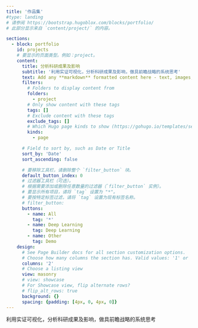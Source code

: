 ```yaml
---
title: '作品集'
#type: landing
# 请参阅 https://bootstrap.hugoblox.com/blocks/portfolio/  
# 此部分显示来自 `content/project/` 的内容。

sections:
  - block: portfolio
    id: projects
    # 要显示的页面类型。例如：project。
    content:
      title: 分析科研成果及影响
      subtitle: '利用实证可视化，分析科研成果及影响，做具前瞻战略的系统思考'
      text: Add any **markdown** formatted content here - text, images, videos, galleries - and even HTML code!
      filters:
        # Folders to display content from
        folders:
          - project
        # Only show content with these tags
        tags: []
        # Exclude content with these tags
        exclude_tags: []
        # Which Hugo page kinds to show (https://gohugo.io/templates/section-templates/#page-kinds)
        kinds:
          - page

      # Field to sort by, such as Date or Title
      sort_by: 'Date'
      sort_ascending: false

      # 要移除工具栏，请删除整个 `filter_button` 块。
      default_button_index: 0
      # 过滤器工具栏（可选）。
      # 根据需要添加或删除任意数量的过滤器（`filter_button` 实例）。
      # 要显示所有项目，请将 `tag` 设置为 "*"。
      # 要按特定标签过滤，请将 `tag` 设置为现有标签名称。
      # filter_button:
      buttons:
        - name: All
          tag: '*'
        - name: Deep Learning
          tag: Deep Learning
        - name: Other
          tag: Demo
    design:
      # See Page Builder docs for all section customization options.
      # Choose how many columns the section has. Valid values: '1' or '2'.
      columns: '2'
      # Choose a listing view
      view: masonry 
      # view: showcase
      # For Showcase view, flip alternate rows?
      # flip_alt_rows: true
      background: {}
      spacing: {padding: [4px, 0, 4px, 0]}
---
```


利用实证可视化，分析科研成果及影响，做具前瞻战略的系统思考
